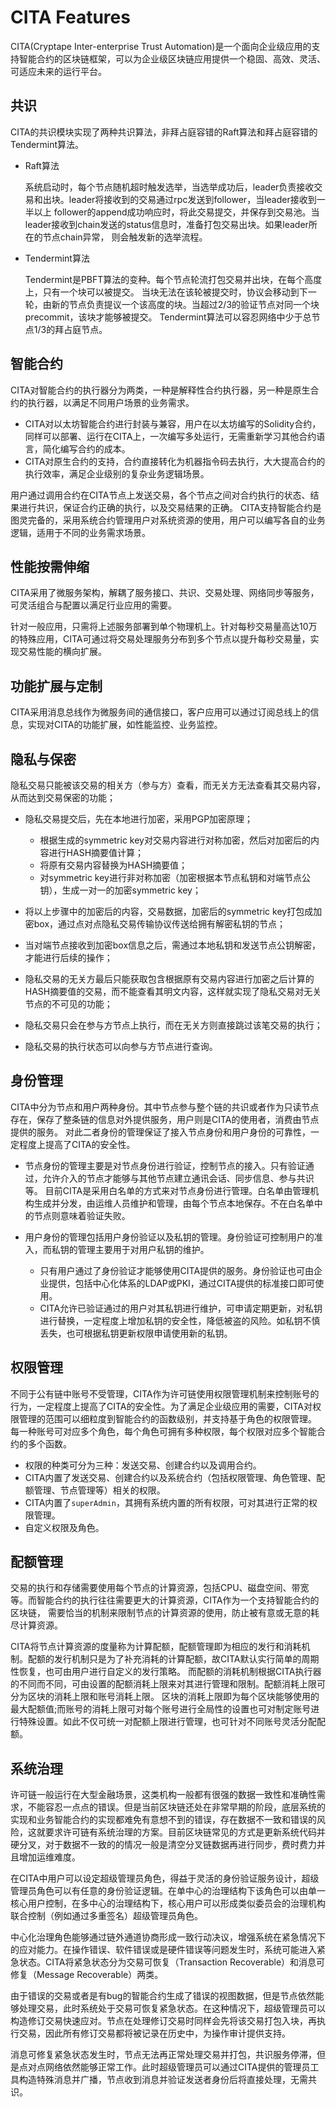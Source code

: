 # CITA Features

CITA(Cryptape Inter-enterprise Trust Automation)是一个面向企业级应用的支持智能合约的区块链框架，可以为企业级区块链应用提供一个稳固、高效、灵活、可适应未来的运行平台。

## 共识

CITA的共识模块实现了两种共识算法，非拜占庭容错的Raft算法和拜占庭容错的Tendermint算法。

* Raft算法

  系统启动时，每个节点随机超时触发选举，当选举成功后，leader负责接收交易和出块。leader将接收到的交易通过rpc发送到follower，当leader接收到一半以上
  follower的append成功响应时，将此交易提交，并保存到交易池。当leader接收到chain发送的status信息时，准备打包交易出块。如果leader所在的节点chain异常，
  则会触发新的选举流程。

* Tendermint算法

  Tendermint是PBFT算法的变种。每个节点轮流打包交易并出块，在每个高度上，只有一个块可以被提交。
  当块无法在该轮被提交时，协议会移动到下一轮，由新的节点负责提议一个该高度的块。当超过2/3的验证节点对同一个块precommit，该块才能够被提交。
  Tendermint算法可以容忍网络中少于总节点1/3的拜占庭节点。

## 智能合约

CITA对智能合约的执行器分为两类，一种是解释性合约执行器，另一种是原生合约的执行器，以满足不同用户场景的业务需求。

* CITA对以太坊智能合约进行封装与兼容，用户在以太坊编写的Solidity合约，同样可以部署、运行在CITA上，一次编写多处运行，无需重新学习其他合约语言，简化编写合约的成本。
* CITA对原生合约的支持，合约直接转化为机器指令码去执行，大大提高合约的执行效率，满足企业级别的复杂业务逻辑场景。

用户通过调用合约在CITA节点上发送交易，各个节点之间对合约执行的状态、结果进行共识，保证合约正确的执行，以及交易结果的正确。
CITA支持智能合约是图灵完备的，采用系统合约管理用户对系统资源的使用，用户可以编写各自的业务逻辑，适用于不同的业务需求场景。

## 性能按需伸缩

CITA采用了微服务架构，解耦了服务接口、共识、交易处理、网络同步等服务，可灵活组合与配置以满足行业应用的需要。

针对一般应用，只需将上述服务部署到单个物理机上。针对每秒交易量高达10万
的特殊应用，CITA可通过将交易处理服务分布到多个节点以提升每秒交易量，实
现交易性能的横向扩展。

## 功能扩展与定制

CITA采用消息总线作为微服务间的通信接口，客户应用可以通过订阅总线上的信
息，实现对CITA的功能扩展，如性能监控、业务监控。

## 隐私与保密

隐私交易只能被该交易的相关方（参与方）查看，而无关方无法查看其交易内容，从而达到交易保密的功能；

* 隐私交易提交后，先在本地进行加密，采用PGP加密原理；

    * 根据生成的symmetric key对交易内容进行对称加密，然后对加密后的内容进行HASH摘要值计算；
    * 将原有交易内容替换为HASH摘要值；
    * 对symmetric key进行非对称加密（加密根据本节点私钥和对端节点公钥），生成一对一的加密symmetric key；

* 将以上步骤中的加密后的内容，交易数据，加密后的symmetric key打包成加密box，通过点对点隐私交易传输协议传送给拥有解密私钥的节点；
* 当对端节点接收到加密box信息之后，需通过本地私钥和发送节点公钥解密，才能进行后续的操作；
* 隐私交易的无关方最后只能获取包含根据原有交易内容进行加密之后计算的HASH摘要值的交易，而不能查看其明文内容，这样就实现了隐私交易对无关节点的不可见的功能；
* 隐私交易只会在参与方节点上执行，而在无关方则直接跳过该笔交易的执行；
* 隐私交易的执行状态可以向参与方节点进行查询。

## 身份管理

CITA中分为节点和用户两种身份。其中节点参与整个链的共识或者作为只读节点存在，保存了整条链的信息对外提供服务，用户则是CITA的使用者，消费由节点提供的服务。
对此二者身份的管理保证了接入节点身份和用户身份的可靠性，一定程度上提高了CITA的安全性。

* 节点身份的管理主要是对节点身份进行验证，控制节点的接入。只有验证通过，允许介入的节点才能够与其他节点建立通讯会话、同步信息、参与共识等。
  目前CITA是采用白名单的方式来对节点身份进行管理。白名单由管理机构生成并分发，由运维人员维护和管理，由每个节点本地保存。不在白名单中的节点则意味着验证失败。
* 用户身份的管理包括用户身份验证以及私钥的管理。身份验证可控制用户的准入，而私钥的管理主要用于对用户私钥的维护。

    * 只有用户通过了身份验证才能够使用CITA提供的服务。身份验证也可由企业提供，包括中心化体系的LDAP或PKI，通过CITA提供的标准接口即可使用。
    * CITA允许已验证通过的用户对其私钥进行维护，可申请定期更新，对私钥进行替换，一定程度上增加私钥的安全性，降低被盗的风险。如私钥不慎丢失，也可根据私钥更新权限申请使用新的私钥。

## 权限管理

不同于公有链中账号不受管理，CITA作为许可链使用权限管理机制来控制账号的行为，一定程度上提高了CITA的安全性。为了满足企业级应用的需要，CITA对权限管理的范围可以细粒度到智能合约的函数级别，并支持基于角色的权限管理。
每一种账号可对应多个角色，每个角色可拥有多种权限，每个权限对应多个智能合约的多个函数。

* 权限的种类可分为三种：发送交易、创建合约以及调用合约。
* CITA内置了发送交易、创建合约以及系统合约（包括权限管理、角色管理、配额管理、节点管理等）相关的权限。
* CITA内置了`superAdmin`，其拥有系统内置的所有权限，可对其进行正常的权限管理。
* 自定义权限及角色。

## 配额管理

交易的执行和存储需要使用每个节点的计算资源，包括CPU、磁盘空间、带宽等。而智能合约的执行往往需要更大的计算资源，CITA作为一个支持智能合约的区块链，
需要恰当的机制来限制节点的计算资源的使用，防止被有意或无意的耗尽计算资源。

CITA将节点计算资源的度量称为计算配额，配额管理即为相应的发行和消耗机制。配额的发行机制只是为了补充消耗的计算配额，故CITA默认实行简单的周期性恢复，也可由用户进行自定义的发行策略。
而配额的消耗机制根据CITA执行器的不同而不同，可由设置的配额消耗上限来对其进行管理和限制。配额消耗上限可分为区块的消耗上限和账号消耗上限。
区块的消耗上限即为每个区块能够使用的最大配额值;而账号的消耗上限可对每个账号进行全局性的设置也可对制定账号进行特殊设置。如此不仅可统一对配额上限进行管理，也可针对不同账号灵活分配配额。

## 系统治理

许可链一般运行在大型金融场景，这类机构一般都有很强的数据一致性和准确性需求，不能容忍一点点的错误。但是当前区块链还处在非常早期的阶段，底层系统的实现和业务智能合约的实现都难免有意想不到的错误，存在数据不一致和错误的风险，这就要求许可链有系统治理的方案。目前区块链常见的方式是更新系统代码并硬分叉，对于数据不一致的的情况一般是清空分叉链数据再进行同步，费时费力并且增加运维难度。

在CITA中用户可以设定超级管理员角色，得益于灵活的身份验证服务设计，超级管理员角色可以有任意的身份验证逻辑。在单中心的治理结构下该角色可以由单一核心用户控制，在多中心的治理结构下，核心用户可以形成类似委员会的治理机构联合控制（例如通过多重签名）超级管理员角色。

中心化治理角色能够通过链外通道协商形成一致行动决议，增强系统在紧急情况下的应对能力。在操作错误、软件错误或是硬件错误等问题发生时，系统可能进入紧急状态。CITA将紧急状态分为交易可恢复（Transaction Recoverable）和消息可修复（Message Recoverable）两类。

由于错误的交易或者是有bug的智能合约生成了错误的视图数据，但是节点依然能够处理交易，此时系统处于交易可恢复紧急状态。在这种情况下，超级管理员可以构造修订交易快速应对。节点在处理修订交易时同样会先将该交易打包入块，再执行交易，因此所有修订交易都将被记录在历史中，为操作审计提供支持。

消息可修复紧急状态发生时，节点无法再正常处理交易并打包，共识服务停滞，但是点对点网络依然能够正常工作。此时超级管理员可以通过CITA提供的管理员工具构造特殊消息并广播，节点收到消息并验证发送者身份后将直接处理，无需共识。
